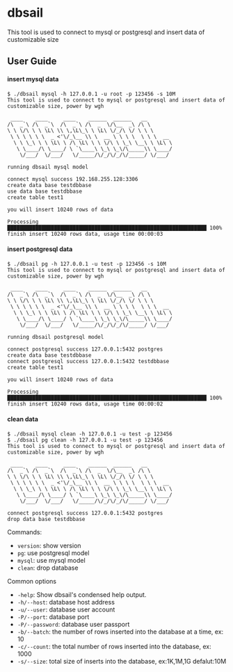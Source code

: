 # dbsail
This tool is used to connect to mysql or postgresql and insert data of customizable size


##  User Guide

#### insert mysql data
```
$ ./dbsail mysql -h 127.0.0.1 -u root -p 123456 -s 10M
This tool is used to connect to mysql or postgresql and insert data of customizable size, power by wgh

 ____    ____     ____    ______  ______   __
/\  _`\ /\  _`\  /\  _`\ /\  _  \/\__  _\ /\ \
\ \ \/\ \ \ \L\ \\ \,\L\_\ \ \L\ \/_/\ \/ \ \ \
 \ \ \ \ \ \  _ <'\/_\__ \\ \  __ \ \ \ \  \ \ \  __
  \ \ \_\ \ \ \L\ \ /\ \L\ \ \ \/\ \ \_\ \__\ \ \L\ \
   \ \____/\ \____/ \ `\____\ \_\ \_\/\_____\\ \____/
    \/___/  \/___/   \/_____/\/_/\/_/\/_____/ \/___/

running dbsail mysql model

connect mysql success 192.168.255.128:3306
create data base testdbbase
use data base testdbbase
create table test1

you will insert 10240 rows of data

Processing ████████████████████████████████████████████████████████████████ 100%
finish insert 10240 rows data, usage time 00:00:03
```

#### insert postgresql data

```
$ ./dbsail pg -h 127.0.0.1 -u test -p 123456 -s 10M
This tool is used to connect to mysql or postgresql and insert data of customizable size, power by wgh

 ____    ____     ____    ______  ______   __
/\  _`\ /\  _`\  /\  _`\ /\  _  \/\__  _\ /\ \
\ \ \/\ \ \ \L\ \\ \,\L\_\ \ \L\ \/_/\ \/ \ \ \
 \ \ \ \ \ \  _ <'\/_\__ \\ \  __ \ \ \ \  \ \ \  __
  \ \ \_\ \ \ \L\ \ /\ \L\ \ \ \/\ \ \_\ \__\ \ \L\ \
   \ \____/\ \____/ \ `\____\ \_\ \_\/\_____\\ \____/
    \/___/  \/___/   \/_____/\/_/\/_/\/_____/ \/___/

running dbsail postgresql model

connect postgresql success 127.0.0.1:5432 postgres
create data base testdbbase
connect postgresql success 127.0.0.1:5432 testdbbase
create table test1

you will insert 10240 rows of data

Processing ████████████████████████████████████████████████████████████████ 100%
finish insert 10240 rows data, usage time 00:00:02
```

#### clean data
```
$ ./dbsail mysql clean -h 127.0.0.1 -u test -p 123456
$ ./dbsail pg clean -h 127.0.0.1 -u test -p 123456
This tool is used to connect to mysql or postgresql and insert data of customizable size, power by wgh

 ____    ____     ____    ______  ______   __
/\  _`\ /\  _`\  /\  _`\ /\  _  \/\__  _\ /\ \
\ \ \/\ \ \ \L\ \\ \,\L\_\ \ \L\ \/_/\ \/ \ \ \
 \ \ \ \ \ \  _ <'\/_\__ \\ \  __ \ \ \ \  \ \ \  __
  \ \ \_\ \ \ \L\ \ /\ \L\ \ \ \/\ \ \_\ \__\ \ \L\ \
   \ \____/\ \____/ \ `\____\ \_\ \_\/\_____\\ \____/
    \/___/  \/___/   \/_____/\/_/\/_/\/_____/ \/___/

connect postgresql success 127.0.0.1:5432 postgres
drop data base testdbbase
```


Commands:
* `version`: show version
* `pg`: use postgresql model
* `mysql`: use mysql model
* `clean`: drop database

Common options

* `-help`: Show dbsail's condensed help output.
* `-h/--host`: database host address
* `-u/--user`: database user account
* `-P/--port`: database port
* `-P/--password`: database user passport
* `-b/--batch`: the number of rows inserted into the database at a time, ex: 10
* `-c/--count`: the total number of rows inserted into the database, ex: 1000
* `-s/--size`: total size of inserts into the database, ex:1K,1M,1G defalut:10M